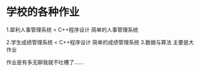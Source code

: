 ﻿学校的各种作业
==================

1.犀利人事管理系统 < C++程序设计
    简单的人事管理系统
    
2.学生成绩管理系统 < C++程序设计
    简单的成绩管理系统
3.数据与算法
    主要是大作业

作业是有多无聊我就不吐槽了……

